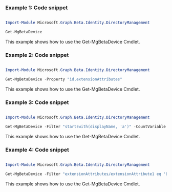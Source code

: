 ### Example 1: Code snippet

```powershell

Import-Module Microsoft.Graph.Beta.Identity.DirectoryManagement

Get-MgBetaDevice

```
This example shows how to use the Get-MgBetaDevice Cmdlet.

### Example 2: Code snippet

```powershell

Import-Module Microsoft.Graph.Beta.Identity.DirectoryManagement

Get-MgBetaDevice -Property "id,extensionAttributes" 

```
This example shows how to use the Get-MgBetaDevice Cmdlet.

### Example 3: Code snippet

```powershell

Import-Module Microsoft.Graph.Beta.Identity.DirectoryManagement

Get-MgBetaDevice -Filter "startswith(displayName, 'a')" -CountVariable CountVar -Top 1 -Sort "displayName"  -ConsistencyLevel eventual 


```
This example shows how to use the Get-MgBetaDevice Cmdlet.

### Example 4: Code snippet

```powershell

Import-Module Microsoft.Graph.Beta.Identity.DirectoryManagement

Get-MgBetaDevice -Filter "extensionAttributes/extensionAttribute1 eq 'BYOD-Device'" -CountVariable CountVar  -ConsistencyLevel eventual 


```
This example shows how to use the Get-MgBetaDevice Cmdlet.

